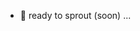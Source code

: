- 🌱 ready to sprout (soon) ...

<!---
kittyranger/kittyranger is a ✨ special ✨ repository because its `README.md` (this file) appears on your GitHub profile.
You can click the Preview link to take a look at your changes.
--->
